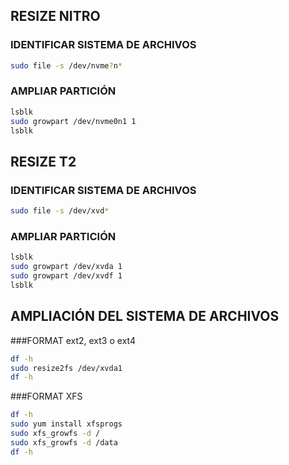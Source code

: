 ## RESIZE NITRO
### IDENTIFICAR SISTEMA DE ARCHIVOS
```bash
sudo file -s /dev/nvme?n*
```
### AMPLIAR PARTICIÓN
```bash
lsblk
sudo growpart /dev/nvme0n1 1
lsblk
```

## RESIZE T2
### IDENTIFICAR SISTEMA DE ARCHIVOS
```bash
sudo file -s /dev/xvd*
```
### AMPLIAR PARTICIÓN
```bash
lsblk
sudo growpart /dev/xvda 1
sudo growpart /dev/xvdf 1
lsblk
```

## AMPLIACIÓN DEL SISTEMA DE ARCHIVOS
###FORMAT ext2, ext3 o ext4
```bash
df -h
sudo resize2fs /dev/xvda1
df -h
```

###FORMAT XFS
```bash
df -h
sudo yum install xfsprogs
sudo xfs_growfs -d /
sudo xfs_growfs -d /data
df -h
```

